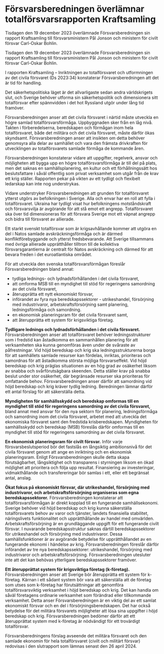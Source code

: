 # Försvarsberedningen överlämnar totalförsvarsrapporten Kraftsamling

Tisdagen den 19 december 2023 överlämnade Försvarsberedningen sin rapport Kraftsamling till försvarsministern Pål Jonson och ministern för civilt försvar Carl-Oskar Bohlin.

Tisdagen den 19 december 2023 överlämnade Försvarsberedningen sin rapport Kraftsamling till försvarsministern Pål Jonson och ministern för civilt försvar Carl-Oskar Bohlin.

I rapporten Kraftsamling – Inriktningen av totalförsvaret och utformningen av det civila försvaret (Ds 2023:34) konstaterar Försvarsberedningen att det är tid för handling.

Det säkerhetspolitiska läget är det allvarligaste sedan andra världskrigets slut, och Sverige behöver utforma sin säkerhetspolitik och dimensionera sitt totalförsvar efter spännvidden i det hot Ryssland utgör under lång tid framöver.

Försvarsberedningen anser att det civila försvaret i närtid måste utveckla en högre samlad totalförsvarsförmåga. Uppbyggnaden sker från en låg nivå. Takten i förberedelserna, beredskapen och förmågan inom hela totalförsvaret, både det militära och det civila försvaret, måste därför ökas skyndsamt. Försvarsberedningen anser att insikten om detta behöver genomsyra alla delar av samhället och vara den främsta drivkraften för utvecklingen av totalförsvarets samlade förmåga de kommande åren.

Försvarsberedningen konstaterar vidare att uppgifter, regelverk, ansvar och möjligheten att bygga upp en högre totalförsvarsförmåga är till del på plats, men det saknas en samhällsplanering, en kultur och ett förhållningssätt hos beslutsfattare i såväl offentlig som privat verksamhet som utgår från de krav ett krig ställer. Rapporten pekar på vikten av ett tydligt och flexibelt ledarskap kan inte nog understrykas.

Vidare understryker Försvarsberedningen att grunden för totalförsvaret ytterst utgörs av befolkningen i Sverige. Alla och envar har en roll att fylla i totalförsvaret. Ukraina har tydligt visat hur befolkningens motståndskraft och försvarsvilja är avgörande för att stå emot ett angrepp. Totalförsvaret ska över tid dimensioneras för att försvara Sverige mot ett väpnat angrepp och bidra till försvaret av allierade.

Ett starkt svenskt totalförsvar som är krigsavhållande kommer att utgöra en del i Natos samlade avskräckningsförmåga och är därmed konfliktförebyggande och ytterst fredsbevarande. Att Sverige tillsammans med övriga allierade upprätthåller tilltron till de kollektiva försvarsgarantierna är centralt för Natos avskräckning och därmed för att bevara freden i det euroatlantiska området.

För att utveckla den svenska totalförsvarsförmågan föreslår Försvarsberedningen bland annat:

* tydliga lednings- och lydnadsförhållanden i det civila försvaret,
* att omforma MSB till en myndighet till stöd för regeringens samordning av det civila försvaret,
* återupprätta ett nytt ekonomiskt försvar,
* införandet av fyra nya beredskapssektorer - utrikeshandel, försörjning med industrivaror, arbetskraftsförsörjning samt planering, ledningsförmåga och samordning.
* en ekonomisk planeringsram för det civila försvaret samt,
* att återupprätta ett system för krigsviktiga företag.

**Tydligare lednings och lydnadsförhållanden i det civila försvaret.** Försvarsberedningen anser att totalförsvaret behöver ledningsstrukturer som i fredstid kan åstadkomma en sammanhållen planering för att verksamheten ska kunna genomföras även under de svåraste av påfrestningar. Vid höjd beredskap och krig ska ledningsstrukturerna borga för att samhällets samlade resurser kan fördelas, inriktas, prioriteras och samordnas för att åstadkomma största möjliga försvarseffekt. Vid höjd beredskap och krig präglas situationen av en hög grad av osäkerhet liksom av snabba och svårförutsägbara skeenden. Detta ställer krav på snabba beslut under stor osäkerhet, där begränsade resurser ska prioriteras för omfattande behov. Försvarsberedningen anser därför att samordning vid höjd beredskap och krig kräver tydlig ledning. Beredningen lämnar därför ett antal förslag för att säkerställa detta.

**Myndigheten för samhällsskydd och beredskap omformas till en myndighet till stöd för regeringens samordning av det civila försvaret,** bland annat med ansvar för den nya sektorn för planering, ledningsförmåga och samordning inom det civila försvaret, arbetet med att utveckla det ekonomiska försvaret samt den fredstida krisberedskapen. Myndigheten för samhällsskydd och beredskap (MSB) föreslås därför omformas till en myndighet till stöd för regeringens samordning av det civila försvaret.

**En ekonomisk planeringsram för civilt försvar.** Inför varje försvarsbeslutsperiod bör det fastslås en långsiktig ambitionsnivå för det civila försvaret genom att ange en inriktning och en ekonomisk planeringsram. Enligt Försvarsberedningen skulle detta skapa förutsägbarhet, långsiktighet och transparens i styrningen liksom en ökad möjlighet att prioritera och följa upp resultat. Finansiering av investeringar, vidmakthållande och transfereringar bör samlas i ett, eller ett begränsat antal, anslag.

**Ökat fokus på ekonomiskt försvar, där utrikeshandel, försörjning med industrivaror, och arbetskraftsförsörjning organiseras som egna beredskapssektorer.** Försvarsberedningen konstaterar att totalförsvarsförmågan är direkt kopplad till en fungerande samhällsekonomi. Sverige behöver vid höjd beredskap och krig kunna säkerställa totalförsvarets behov av varor och tjänster, landets finansiella stabilitet, näringslivets funktionalitet och upprätthållande av handel med omvärlden. Arbetskraftsförsörjning är en grundläggande uppgift för ett fungerande civilt försvar. I nuvarande beredskapsstruktur saknas därtill beredskapssektorer för utrikeshandel och försörjning med industrivaror. Dessa samhällsfunktioner är av avgörande betydelse för upprätthållandet av en fungerande ekonomi i händelse av krig. Försvarsberedningen föreslår därför införandet av tre nya beredskapssektorer: utrikeshandel, försörjning med industrivaror och arbetskraftsförsörjning. Försvarsberedningen utesluter inte att det kan behövas ytterligare beredskapssektorer framöver.

**Ett återupprättat system för krigsviktiga företag (k-företag).** Försvarsberedningen anser att Sverige bör återupprätta ett system för k-företag. Kärnan i ett sådant system bör vara att säker­ställa att de företag som utses som k-företag har förutsättningar att genomföra totalförsvarsviktig verksamhet i höjd beredskap och krig. Det kan handla om såväl företagens ordinarie verksamhet som förändrad eller tillkommande verksamhet. Detta anser Försvarsberedningen är en viktig del av ett samlat ekonomiskt försvar och en del i försörjningsberedskapen. Det har också betydelse för det militära försvarets möjligheter att lösa sina uppgifter i höjd beredskap och krig. Försvarsberedningen bedömer därför att ett återupprättat system med k-företag är nödvändigt för ett trovärdigt totalförsvar.

Försvarsberedningens förslag avseende det militära försvaret och den samlade ekonomin för hela totalförsvaret (civilt och militärt försvar) redovisas i den slutrapport som lämnas senast den 26 april 2024.
